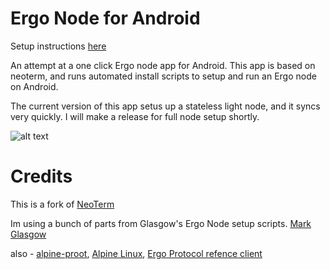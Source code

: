 Ergo Node for Android
=======

Setup instructions [here](https://github.com/rustinmyeye/ErgoNodeAndroid/blob/master/SETUP_INSTRUCTIONS.md)

An attempt at a one click Ergo node app for Android. This app is based on neoterm, and runs automated install scripts to setup and run an Ergo node on Android. 

The current version of this app setus up a stateless light node, and it syncs very quickly. I will make a release for full node setup shortly.

![alt text](https://raw.githubusercontent.com/rustinmyeye/ErgoNodeAndroid/master/artwork/ic_launcher_round.png)

Credits
=======

This is a fork of [NeoTerm](https://github.com/NeoTerrm/NeoTerm)

Im using a bunch of parts from Glasgow's Ergo Node setup scripts. [Mark Glasgow](https://github.com/glasgowm148/ergoscripts)

also - [alpine-proot](https://github.com/Yonle/alpine-proot), [Alpine Linux](https://www.alpinelinux.org/), [Ergo Protocol refence client](https://github.com/ergoplatform/ergo/releases)




